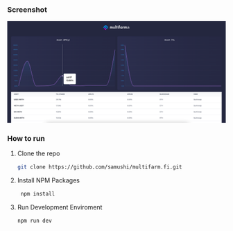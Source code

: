 ### Screenshot

![Alt text](screenshot.png?raw=true "Screenshot")

### How to run

1. Clone the repo
   ```sh
   git clone https://github.com/samushi/multifarm.fi.git
   ```
2. Install NPM Packages
   ```sh
    npm install
   ```
3. Run Development Enviroment
   ```sh
   npm run dev
   ```
